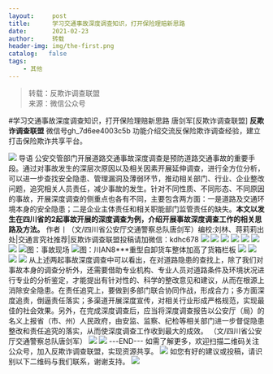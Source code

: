 ```yaml
---
layout:     post
title:      学习交通事故深度调查知识，打开保险理赔新思路
date:       2021-02-23
author:     转载
header-img: img/the-first.png
catalog:   false
tags:
    - 其他
---
```


<blockquote><p>转载：反欺诈调查联盟<br>
来源：微信公众号</p></blockquote>

#学习交通事故深度调查知识，打开保险理赔新思路
唐剑军[反欺诈调查联盟]
**反欺诈调查联盟**
微信号gh_7d6ee4003c5b
功能介绍交流反保险欺诈调查经验，建立打击保险欺诈共享平台。

![]({{site.baseurl}}/postimg/L6usUGPiatBR2icKoGFH1UfNicWBsPq7jIU06692SovDV1Dic9HVTSvOibo723zp7jZfreeOI7jIaFcyFYgIKFWD4Tg.png)
导语
公安交管部门开展道路交通事故深度调查是预防道路交通事故的重要手段。通过对事故发生的深层次原因以及相关因素开展延伸调查，进行全方位分析，可以进一步查找安全隐患、管理漏洞及薄弱环节，推动相关部门、行业、企业整改问题，追究相关人员责任，减少事故的发生。针对不同性质、不同形态、不同原因的事故，开展深度调查的侧重点也各有不同，主要包含两方面：一是道路及交通环境本身的安全隐患；二是企业主体责任和相关职能部门监管责任的缺失。**本文以发生在四川省的2起事故开展的深度调查为例，介绍开展事故深度调查工作的相关思路及方法。**
作者丨（文/四川省公安厅交通警察总队唐剑军）编校:刘林、蒋莉莉出处|交通言究社推荐|反欺诈调查联盟投稿请加微信：kdhc678
![]({{site.baseurl}}/postimg/L6usUGPiatBR2icKoGFH1UfNicWBsPq7jIUa78gic2jeBVK29bhkofV2zFAWHSy216ca7w8AtpZ1uDzIv14mduOJqQ.png)
![]({{site.baseurl}}/postimg/L6usUGPiatBR2icKoGFH1UfNicWBsPq7jIUyJUzdvHSazD0vAeIZ1iaTTupCv31pUWciaKep9AUut2N112pktyGolIQ.png)
![]({{site.baseurl}}/postimg/L6usUGPiatBR2icKoGFH1UfNicWBsPq7jIUzBHNv5cvbWTHWX2MpkDsO5zGwricM5piaG58x7JpVGsu3pplJXxFmZLg.png)
![]({{site.baseurl}}/postimg/L6usUGPiatBR2icKoGFH1UfNicWBsPq7jIUKhRm12TJR4icLRiaVg9ibxVKPcjEOISeKygLlC9w9qw1JTB1LZMNiavkog.png)
![]({{site.baseurl}}/postimg/L6usUGPiatBR2icKoGFH1UfNicWBsPq7jIUa5S9u774TLMdufQgjcqzWHkWtpL7ZSxQ1M4NjwvS6ksE7ya46VuRhA.png)
![]({{site.baseurl}}/postimg/L6usUGPiatBR2icKoGFH1UfNicWBsPq7jIU8V5mNl0jAF8NQIHibF9poNbdMIMuibddnUlibpybtIwr8FCPRgkLKZVmw.png)
![]({{site.baseurl}}/postimg/L6usUGPiatBR2icKoGFH1UfNicWBsPq7jIUfhVFtrhX7ZFUrNDE0Z1vVfXap5QyqtPBvkhhuuMKqWATnDEEibdwJeg.png)
![]({{site.baseurl}}/postimg/768aVuibbxznjfHwb7cWSUhe23WtddagQzKO7NocWyKEF0MbC7tUHuwkqib2mZLIcibfGfRjeMAQp7wgFS2icfZo3Q.jpeg)图：事故现场
![]({{site.baseurl}}/postimg/768aVuibbxznjfHwb7cWSUhe23WtddagQODh96L5SKoWLIxI80zg9EXgOwoVZVWXQjqsZeb0WfqSHlib29pd9Vwg.png)图：川AN8***重型自卸货车整体加高了货箱栏板
![]({{site.baseurl}}/postimg/L6usUGPiatBR2icKoGFH1UfNicWBsPq7jIUfbP5PSyUWdXDqfNXZBozWnzENvSNEf6tpZrPv85CHsm20N5NxFK5tw.png)
![]({{site.baseurl}}/postimg/L6usUGPiatBR2icKoGFH1UfNicWBsPq7jIUwt9UvsnT6zRZB4BJViciaZvwk6j5TUP83EvRPyGB8rumGtR8oBugzMmg.png)
![]({{site.baseurl}}/postimg/L6usUGPiatBR2icKoGFH1UfNicWBsPq7jIUWkwj4pOtNViaMINZxZld0Ljwiad5DZ0JXho4cQ4fQ6uovV8Usia6XHPXg.png)
![]({{site.baseurl}}/postimg/L6usUGPiatBR2icKoGFH1UfNicWBsPq7jIUh3rvVZJw4SpElZxiaYBT8Wl5JFxSjAIUSEXNT5VKEf0kCheNVftHrtg.png)
从上述两起事故深度调查中可以看出，在对道路隐患的查找上，除了我们对事故本身的调查分析外，还需要借助专业机构、专业人员对道路条件及环境状况进行专业的分析鉴定，才能提出有针对性的、科学的整改意见和建议，从而在根源上消除安全隐患。在责任追究上，要做到多部门联合协同作战，形成合力；多方面深度追责，倒逼责任落实；多渠道开展深度宣传，对相关行业形成严格规范，实现最佳的社会效果。另外，在完成深度调查后，应当将深度调查报告以公安厅（局）的名义上报省（市、州）人民政府，由安监、监察、纪检等相关部门进一步督促隐患整改和责任追究的落实，从而使深度调查工作收到最大的成效。
（文/四川省公安厅交通警察总队唐剑军）
![]({{site.baseurl}}/postimg/L6usUGPiatBSs5Yxdp5NU9dpdqWanE7Mq7XpTo0mwlia1gia9NNFGTRYKdpVvrK2KgpAPictg52F8U9sicXI1jQ1dzA.jpeg)
![]({{site.baseurl}}/postimg/L6usUGPiatBRHiaTnBLKdskSP3wYDcZtJf2f60h3UdpFM6GSwK7CCH2tbN5oylMEt626eF9adsGd1vhInpcsALqA.png)
\---END---
如需了解更多，欢迎扫描二维码关注公众号，加入反欺诈调查联盟，实现资源共享。
![]({{site.baseurl}}/postimg/L6usUGPiatBSs5Yxdp5NU9dpdqWanE7MqCqBlT3XLvPJX3Gf5uyzzsibZ3VPBdLY8ianrrF0435iblVibnnsnhQtsrA.png)
如您有好的建议或投稿，请识别以下二维码与我们联系，谢谢支持。
![]({{site.baseurl}}/postimg/L6usUGPiatBSs5Yxdp5NU9dpdqWanE7MqYb9n6jCLpxmhRibvYPhBANA3vIEcXaJUFdicjQialft2McicOcAlMC1W0g.png)
